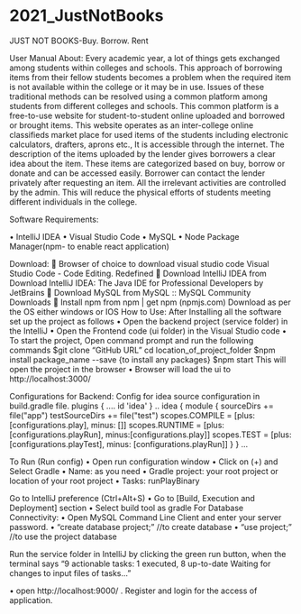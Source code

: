 # 2021_JustNotBooks
JUST NOT BOOKS-Buy. Borrow. Rent

User Manual
About:
Every academic year, a lot of things gets exchanged among students within colleges and schools. This approach of borrowing items from their fellow students becomes a problem when the required item is not available within the college or it may be in use. Issues of these traditional methods can be resolved using a common platform among students from different colleges and schools. This common platform is a free-to-use website for student-to-student online uploaded and borrowed or brought items.
This website operates as an inter-college online classifieds market place for used items of the students including electronic calculators, drafters, aprons etc., It is accessible through the internet. The description of the items uploaded by the lender gives borrowers a clear idea about the item. These items are categorized based on buy, borrow or donate and can be accessed easily. Borrower can contact the lender privately after requesting an item. All the irrelevant activities are controlled by the admin. This will reduce the physical efforts of students meeting different individuals in the college.

Software Requirements:

•	IntelliJ IDEA
•	Visual Studio Code
•	MySQL
•	Node Package Manager(npm- to enable react application)

Download:
	Browser of choice to download visual studio code Visual Studio Code - Code Editing. Redefined
	Download IntelliJ IDEA from Download IntelliJ IDEA: The Java IDE for Professional Developers by JetBrains
	Download MySQL from MySQL :: MySQL Community Downloads
	Install npm from npm | get npm (npmjs.com)
Download as per the OS either windows or IOS
How to Use:
After Installing all the software set up the project as follows
•	Open the backend project (service folder) in the IntelliJ
•	Open the Frontend code (ui folder) in the Visual Studio code
•	To start the project, Open command prompt and run the following commands
$git clone “GitHub URL”
cd location_of_project_folder
$npm install package_name --save  {to install any packages}
$npm start
This will open the project in the browser
•	Browser will load the ui to http://localhost:3000/ 

Configurations for Backend:
Config for idea source configuration in build.gradle file.
plugins {
     ....
    id 'idea'
}
..
idea {
    module {
        sourceDirs += file("app")
        testSourceDirs += file("test")
        scopes.COMPILE = [plus: [configurations.play], minus: []]
        scopes.RUNTIME = [plus: [configurations.playRun], minus:[configurations.play]]
        scopes.TEST = [plus: [configurations.playTest], minus: [configurations.playRun]]
     }
}
...

To Run (Run config)
•	Open run configuration window
•	Click on (+) and Select Gradle
•	Name: as you need
•	Gradle project: your root project or location of your root project
•	Tasks: runPlayBinary




Go to IntelliJ preference (Ctrl+Alt+S)
•	Go to [Build, Execution and Deployment] section
•	Select build tool as gradle
For Database Connectivity:
•	Open MySQL Command Line Client and enter your server password.
•	“create database project;” //to create database
•	“use project;” //to use the project database

Run the service folder in IntelliJ by clicking the green run button, when the terminal says 
“9 actionable tasks: 1 executed, 8 up-to-date
Waiting for changes to input files of tasks...”

•	open http://localhost:9000/ .
Register and login for the access of application.






